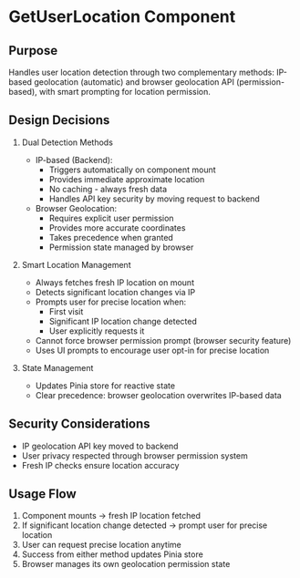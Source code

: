 <!-- URBVERDE-GCMES/src/components/search_dropdown/SearchSpecifications.md -->
# GetUserLocation Component

## Purpose
Handles user location detection through two complementary methods: IP-based geolocation (automatic) and browser geolocation API (permission-based), with smart prompting for location permission.

## Design Decisions
1. Dual Detection Methods
   - IP-based (Backend):
     - Triggers automatically on component mount
     - Provides immediate approximate location
     - No caching - always fresh data
     - Handles API key security by moving request to backend
   - Browser Geolocation:
     - Requires explicit user permission
     - Provides more accurate coordinates
     - Takes precedence when granted
     - Permission state managed by browser

2. Smart Location Management
   - Always fetches fresh IP location on mount
   - Detects significant location changes via IP
   - Prompts user for precise location when:
     * First visit
     * Significant IP location change detected
     * User explicitly requests it
   - Cannot force browser permission prompt (browser security feature)
   - Uses UI prompts to encourage user opt-in for precise location

3. State Management
   - Updates Pinia store for reactive state
   - Clear precedence: browser geolocation overwrites IP-based data

## Security Considerations
- IP geolocation API key moved to backend
- User privacy respected through browser permission system
- Fresh IP checks ensure location accuracy

## Usage Flow
1. Component mounts → fresh IP location fetched
2. If significant location change detected → prompt user for precise location
3. User can request precise location anytime
4. Success from either method updates Pinia store
5. Browser manages its own geolocation permission state
